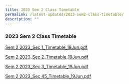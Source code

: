 ```yaml
---
title: 2023 Sem 2 Class Timetable
permalink: /latest-updates/2023-sem2-class-timetable/
description: ""
---
```

### 2023  Sem 2 Class Timetable


[Sem 2 2023\_Sec 1\_Timetable\_19Jun.pdf](/files/Latest%20Updates/sem%202%202023_sec%201_timetable_19jun.pdf) 


[Sem 2 2023\_Sec 2\_Timetable\_19Jun.pdf](/files/Latest%20Updates/sem%202%202023_sec%202_timetable_19jun.pdf)


[Sem 2 2023\_Sec 3\_Timetable\_19Jun.pdf](/files/Latest%20Updates/sem%202%202023_sec%203_timetable_19jun.pdf)

[Sem 2 2023\_Sec 45\_Timetable\_19Jun.pdf](/files/Latest%20Updates/sem%202%202023_sec%2045_timetable_19jun.pdf)